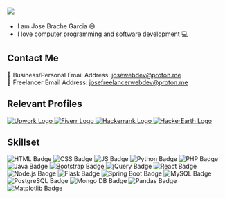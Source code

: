 <!--
**josewebdev2000/josewebdev2000** is a ✨ _special_ ✨ repository because its `README.md` (this file) appears on your GitHub profile.

Here are some ideas to get you started:

- 🔭 I’m currently working on ...
- 🌱 I’m currently learning ...
- 👯 I’m looking to collaborate on ...
- 🤔 I’m looking for help with ...
- 💬 Ask me about ...
- 📫 How to reach me: ...
- 😄 Pronouns: ...
- ⚡ Fun fact: ...
-->

<h1>
  <a href="https://git.io/typing-svg">
    <img src="https://readme-typing-svg.herokuapp.com?color=1e81b0&size=25&lines=Hello+Universe!!!..👋">
  </a>
</h1>

- I am Jose Brache Garcia 😄
- I love computer programming and software development <span>&#128187;</span>

## Contact Me
<span>&#128231;</span> Business/Personal Email Address: josewebdev@proton.me<br>
<span>&#128231;</span> Freelancer Email Address: josefreelancerwebdev@proton.me 

## Relevant Profiles
<div>
  <a href="https://www.upwork.com/freelancers/~01a56229c98da68f05" target="_blank">
    <img src="https://img.shields.io/badge/Upwork-6FDA44?style=for-the-badge&logo=upwork&logoColor=white" alt="Upwork Logo">
  </a>
  <a href="https://www.fiverr.com/josewebdev2000" target="_blank">
    <img src="https://img.shields.io/badge/Fiverr-1DBF73?style=for-the-badge&logo=fiverr&logoColor=white" alt="Fiverr Logo">
  </a>
  <a href="https://www.hackerrank.com/jjbrach4" target="_blank">
    <img src="https://img.shields.io/badge/Hackerrank-00EA64?style=for-the-badge&logo=hackerrank&logoColor=white" alt="Hackerrank Logo">
  </a>
  <a href="https://www.hackerearth.com/@josewebdev" target="_blank">
    <img src="https://img.shields.io/badge/Hackerearth-2C3454?style=for-the-badge&logo=hackerearth&logoColor=white" alt="HackerEarth Logo">
  </a>
</div>

## Skillset
<div>
  <img src="https://img.shields.io/badge/html-E34F26?style=for-the-badge&logo=html5&logoColor=white" alt="HTML Badge">
  <img src="https://img.shields.io/badge/css-1572B6?style=for-the-badge&logo=css3&logoColor=white" alt="CSS Badge">
  <img src="https://img.shields.io/badge/js-F7DF1E?style=for-the-badge&logo=javascript&logoColor=white" alt="JS Badge">
  <img src="https://img.shields.io/badge/python-3776AB?style=for-the-badge&logo=python&logoColor=white" alt="Python Badge">
  <img src="https://img.shields.io/badge/php-777BB4?style=for-the-badge&logo=php&logoColor=white" alt="PHP Badge">
  <img src="https://img.shields.io/badge/Java-ED8B00?style=for-the-badge&logo=openjdk&logoColor=white" alt="Java Badge">
  <img src="https://img.shields.io/badge/bootstrap-7952B3?style=for-the-badge&logo=bootstrap&logoColor=white" alt="Bootstrap Badge">
  <img src="https://img.shields.io/badge/jquery-0769AD?style=for-the-badge&logo=jquery&logoColor=white" alt="jQuery Badge">
  <img src="https://img.shields.io/badge/react-0088CC?style=for-the-badge&logo=react&logoColor=white" alt="React Badge">
  <img src="https://img.shields.io/badge/node.js-339933?style=for-the-badge&logo=node.js&logoColor=white" alt="Node.js Badge">
  <img src="https://img.shields.io/badge/flask-000000?style=for-the-badge&logo=flask&logoColor=white" alt="Flask Badge">
  <img src="https://img.shields.io/badge/Spring%20Boot-6DB33F?style=for-the-badge&logo=springboot&logoColor=white" alt="Spring Boot Badge">
  <img src="https://img.shields.io/badge/mysql-4479A1?style=for-the-badge&logo=mysql&logoColor=white" alt="MySQL Badge">
  <img src="https://img.shields.io/badge/postgresql-4169E1?style=for-the-badge&logo=postgresql&logoColor=white" alt="PostgreSQL Badge">
  <img src="https://img.shields.io/badge/Mongo%20DB-47A248?style=for-the-badge&logo=mongodb&logoColor=white" alt="Mongo DB Badge">
  <img src="https://img.shields.io/badge/Pandas-150458?style=for-the-badge&logo=pandas&logoColor=white" alt="Pandas Badge">
  <img src="https://rb.gy/rzmqe" alt="Matplotlib Badge">
</div>





